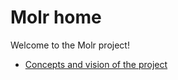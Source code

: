 # Molr home

Welcome to the Molr project!

* [Concepts and vision of the project](concepts-and-vision)
